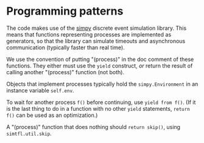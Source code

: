 # Programming patterns

The code makes use of the [simpy](https://simpy.readthedocs.io/en/latest/)
discrete event simulation library. This means that functions representing
processes are implemented as generators, so that the library can simulate
timeouts and asynchronous communication (typically faster than real time).

We use the convention of putting "(process)" in the doc comment of these
functions. They either must use the `yield` construct, *or* return the
result of calling another "(process)" function (not both).

Objects that implement processes typically hold the `simpy.Environment` in
an instance variable `self.env`.

To wait for another process `f()` before continuing, use `yield from f()`.
(If it is the last thing to do in a function with no other `yield`
statements, `return f()` can be used as an optimization.)

A "(process)" function that does nothing should `return skip()`, using
`simtfl.util.skip`.
